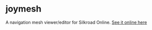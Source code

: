 # joymesh

A navigation mesh viewer/editor for Silkroad Online.
[See it online here](https://joymesh.ferdoran.de)